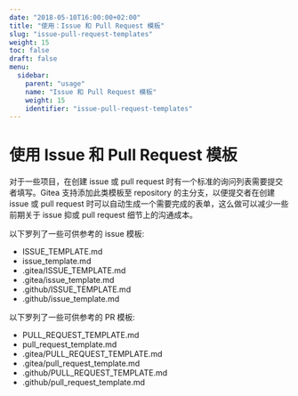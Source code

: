 ```yaml
---
date: "2018-05-10T16:00:00+02:00"
title: "使用：Issue 和 Pull Request 模板"
slug: "issue-pull-request-templates"
weight: 15
toc: false
draft: false
menu:
  sidebar:
    parent: "usage"
    name: "Issue 和 Pull Request 模板"
    weight: 15
    identifier: "issue-pull-request-templates"
---
```


# 使用 Issue 和 Pull Request 模板

对于一些项目，在创建 issue 或 pull request 时有一个标准的询问列表需要提交者填写。Gitea 支持添加此类模板至 repository 的主分支，以便提交者在创建 issue 或 pull request 时可以自动生成一个需要完成的表单，这么做可以减少一些前期关于 issue 抑或 pull request 细节上的沟通成本。

以下罗列了一些可供参考的 issue 模板:

* ISSUE_TEMPLATE.md
* issue_template.md
* .gitea/ISSUE_TEMPLATE.md
* .gitea/issue_template.md
* .github/ISSUE_TEMPLATE.md
* .github/issue_template.md

以下罗列了一些可供参考的 PR 模板:

* PULL_REQUEST_TEMPLATE.md
* pull_request_template.md
* .gitea/PULL_REQUEST_TEMPLATE.md
* .gitea/pull_request_template.md
* .github/PULL_REQUEST_TEMPLATE.md
* .github/pull_request_template.md
